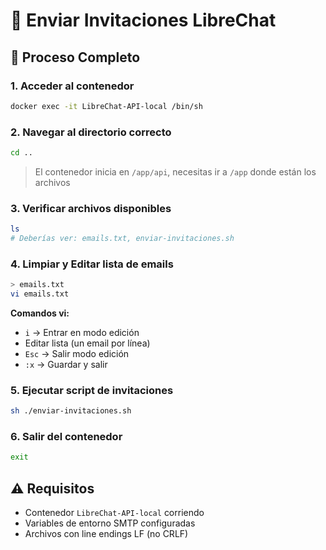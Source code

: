# 📧 Enviar Invitaciones LibreChat

## 🎯 **Proceso Completo**

### 1. **Acceder al contenedor**
```bash
docker exec -it LibreChat-API-local /bin/sh
```

### 2. **Navegar al directorio correcto**
```bash
cd ..
```
> El contenedor inicia en `/app/api`, necesitas ir a `/app` donde están los archivos

### 3. **Verificar archivos disponibles**
```bash
ls
# Deberías ver: emails.txt, enviar-invitaciones.sh
```

### 4. **Limpiar y Editar lista de emails**
```bash
> emails.txt
vi emails.txt
```
**Comandos vi:**
- `i` → Entrar en modo edición
- Editar lista (un email por línea)
- `Esc` → Salir modo edición  
- `:x` → Guardar y salir

### 5. **Ejecutar script de invitaciones**
```bash
sh ./enviar-invitaciones.sh
```

### 6. **Salir del contenedor**
```bash
exit
```

## ⚠️ **Requisitos**
- Contenedor `LibreChat-API-local` corriendo
- Variables de entorno SMTP configuradas
- Archivos con line endings LF (no CRLF)

